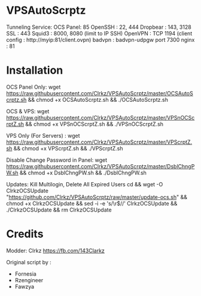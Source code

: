 # VPSAutoScrptz
Tunneling Service:
OCS Panel: 85
OpenSSH : 22, 444
Dropbear : 143, 3128
SSL : 443
Squid3 : 8000, 8080 (limit to IP SSH)
OpenVPN : TCP 1194 (client config : http://myip:81/client.ovpn)
badvpn : badvpn-udpgw port 7300
nginx : 81

# Installation
OCS Panel Only: wget https://raw.githubusercontent.com/Clrkz/VPSAutoScrptz/master/OCSAutoScrptz.sh && chmod +x OCSAutoScrptz.sh && ./OCSAutoScrptz.sh

OCS & VPS: wget https://raw.githubusercontent.com/Clrkz/VPSAutoScrptz/master/VPSnOCScrptZ.sh && chmod +x VPSnOCScrptZ.sh && ./VPSnOCScrptZ.sh

VPS Only (For Servers) : wget https://raw.githubusercontent.com/Clrkz/VPSAutoScrptz/master/VPScrptZ.sh && chmod +x VPScrptZ.sh && ./VPScrptZ.sh

Disable Change Password in Panel: wget https://raw.githubusercontent.com/Clrkz/VPSAutoScrptz/master/DsblChngPW.sh && chmod +x DsblChngPW.sh && ./DsblChngPW.sh

Updates:
Kill Multilogin, Delete All Expired Users
cd && wget -O ClrkzOCSUpdate "https://github.com/Clrkz/VPSAutoScrptz/raw/master/update-ocs.sh" && chmod +x ClrkzOCSUpdate && sed -i -e 's/\r$//' ClrkzOCSUpdate && ./ClrkzOCSUpdate && rm ClrkzOCSUpdate

# Credits
Modder: Clrkz https://fb.com/143Clarkz

Original script by :
* Fornesia
* Rzengineer
* Fawzya
